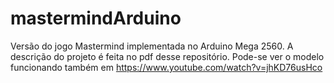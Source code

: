 # mastermindArduino
Versão do jogo Mastermind implementada no Arduino Mega 2560. A descrição do projeto é feita no pdf desse repositório. Pode-se ver o modelo funcionando também em <a>https://www.youtube.com/watch?v=jhKD76usHco</a>
